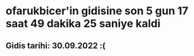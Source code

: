 # ofarukbicer'in gidisine son 5 gun 17 saat 49 dakika 25 saniye kaldi

## Gidis tarihi: 30.09.2022 :(